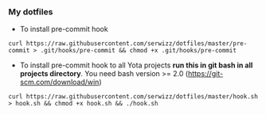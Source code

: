 ### My dotfiles ###

* To install pre-commit hook
```
curl https://raw.githubusercontent.com/serwizz/dotfiles/master/pre-commit > .git/hooks/pre-commit && chmod +x .git/hooks/pre-commit
```

* To install pre-commit hook to all Yota projects
__run this in git bash in all projects directory__. You need bash version >= 2.0 (https://git-scm.com/download/win)
```
curl https://raw.githubusercontent.com/serwizz/dotfiles/master/hook.sh > hook.sh && chmod +x hook.sh && ./hook.sh
```